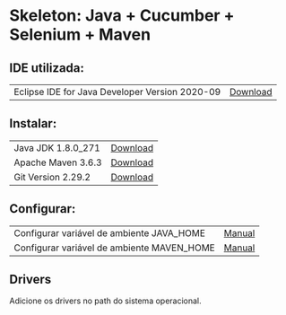# Skeleton: Java + Cucumber + Selenium + Maven

## IDE utilizada:

|                                                |                     |   
| :--------------------------------------------- | :------------------ |   
| Eclipse IDE for Java Developer Version 2020-09 | [Download](https://www.eclipse.org/downloads/packages/release/2020-09/m2/eclipse-ide-java-developers) |

## Instalar:

|                    |                     |   
| :----------------- | :------------------ |   
| Java JDK 1.8.0_271 | [Download](https://www.oracle.com/br/java/technologies/javase/javase-jdk8-downloads.html) |  
| Apache Maven 3.6.3 | [Download](https://maven.apache.org/download.cgi) |  
| Git Version 2.29.2 | [Download](https://git-scm.com/downloads) |  

## Configurar:

|                                            |                     |   
| :----------------------------------------- | :------------------ |  
| Configurar variável de ambiente JAVA_HOME  | [Manual](https://docs.oracle.com/en/cloud/saas/enterprise-performance-management-common/diepm/epm_set_java_home_104x6dd63633_106x6dd6441c.html) |  
| Configurar variável de ambiente MAVEN_HOME | [Manual](https://www.tutorialspoint.com/maven/maven_environment_setup.htm) | 

## Drivers
Adicione os drivers no path do sistema operacional.